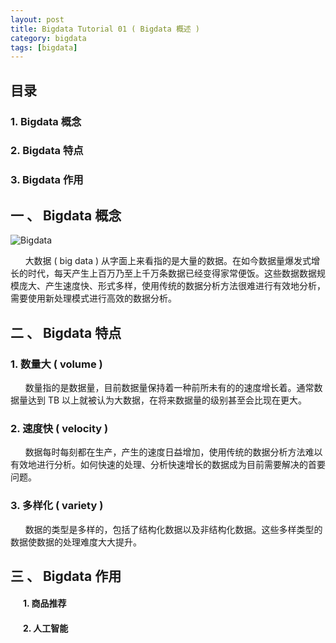```yaml
---
layout: post
title: Bigdata Tutorial 01 ( Bigdata 概述 )
category: bigdata
tags: [bigdata]
---
```


## 目录  

### 1. Bigdata 概念  

### 2. Bigdata 特点  

### 3. Bigdata 作用  


## 一 、 Bigdata 概念  

![Bigdata](https://alicloud-samuel.oss-cn-shanghai.aliyuncs.com/gitshenbin.gitee.io/bigdata/bigdata.jpg "Bigdata")  

&nbsp;&nbsp;&nbsp;&nbsp;&nbsp;&nbsp;大数据  ( big data )  从字面上来看指的是大量的数据。在如今数据量爆发式增长的时代，每天产生上百万乃至上千万条数据已经变得家常便饭。这些数据数据规模庞大、产生速度快、形式多样，使用传统的数据分析方法很难进行有效地分析，需要使用新处理模式进行高效的数据分析。  


## 二 、 Bigdata 特点  

### 1. 数量大 ( volume )  

&nbsp;&nbsp;&nbsp;&nbsp;&nbsp;&nbsp;数量指的是数据量，目前数据量保持着一种前所未有的的速度增长着。通常数据量达到 TB 以上就被认为大数据，在将来数据量的级别甚至会比现在更大。

### 2. 速度快 ( velocity )   

&nbsp;&nbsp;&nbsp;&nbsp;&nbsp;&nbsp;数据每时每刻都在生产，产生的速度日益增加，使用传统的数据分析方法难以有效地进行分析。如何快速的处理、分析快速增长的数据成为目前需要解决的首要问题。

### 3. 多样化 ( variety )   

&nbsp;&nbsp;&nbsp;&nbsp;&nbsp;&nbsp;数据的类型是多样的，包括了结构化数据以及非结构化数据。这些多样类型的数据使数据的处理难度大大提升。


## 三 、 Bigdata 作用  

#### &nbsp;&nbsp;&nbsp;&nbsp;&nbsp;&nbsp;1. 商品推荐  

#### &nbsp;&nbsp;&nbsp;&nbsp;&nbsp;&nbsp;2. 人工智能  

